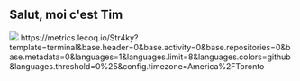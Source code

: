 <h2>Salut, moi c'est Tim</h2>
<img src="https://cdn.discordapp.com/avatars/270903423371575296/a_9145baebb77b0e103daacd33f02561fc.gif">
https://metrics.lecoq.io/Str4ky?template=terminal&base.header=0&base.activity=0&base.repositories=0&base.metadata=0&languages=1&languages.limit=8&languages.colors=github&languages.threshold=0%25&config.timezone=America%2FToronto
